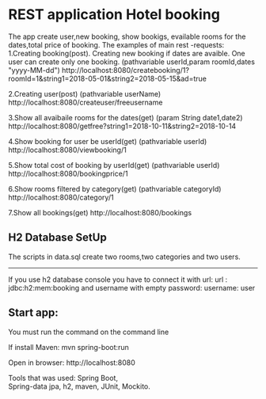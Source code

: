  REST application Hotel booking
========
The app create user,new booking, show bookigs, 
evailable rooms for the dates,total price of booking.
The examples of main rest -requests:
1.Creating booking(post). 
Creating new booking if dates are avaible.
One user can create only one booking.
(pathvariable userId,param roomId,dates "yyyy-MM-dd")
http://localhost:8080/createbooking/1?roomId=1&string1=2018-05-01&string2=2018-05-15&ad=true

2.Creating user(post)
(pathvariable userName)
http://localhost:8080/createuser/freeusername

3.Show all avaibaile rooms for the dates(get)
(param String date1,date2)
http://localhost:8080/getfree?string1=2018-10-11&string2=2018-10-14

4.Show booking for user be userId(get)
(pathvariable userId)
http://localhost:8080/viewbooking/1

5.Show total cost of booking by userId(get)
(pathvariable userId)
http://localhost:8080/bookingprice/1

6.Show rooms filtered by category(get)
(pathvariable categoryId)
http://localhost:8080/category/1

7.Show all bookings(get)
http://localhost:8080/bookings



H2 Database SetUp
--------------------
The scripts in data.sql create two rooms,two categories and two users.

--------------------
If you use h2 database console you have to 
connect it with url:
     url :    jdbc:h2:mem:booking
and username with empty password:
    username:   user 
     


Start app:
---------
You must run the command on the command line

If install Maven: mvn spring-boot:run


Open in browser: http://localhost:8080

Tools that was used:
Spring Boot,  
Spring-data jpa,
h2,
maven, 
JUnit,
Mockito.
